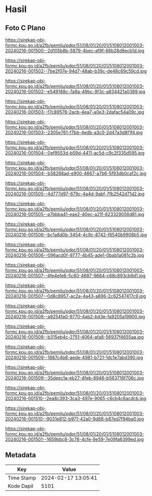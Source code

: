 # Hasil

## Foto C Plano

https://sirekap-obj-formc.kpu.go.id/a2fb/pemilu/pdpr/51/08/01/20/01/5108012001003-20240216-001500--2d105b8b-5879-4bec-af9f-68b28d8ecb1d.jpg

https://sirekap-obj-formc.kpu.go.id/a2fb/pemilu/pdpr/51/08/01/20/01/5108012001003-20240216-001502--7be2f07e-94d7-48ab-b39c-de48c69c59cd.jpg

https://sirekap-obj-formc.kpu.go.id/a2fb/pemilu/pdpr/51/08/01/20/01/5108012001003-20240216-001502--e549188c-7a9a-49bc-9f3c-a834421a0389.jpg

https://sirekap-obj-formc.kpu.go.id/a2fb/pemilu/pdpr/51/08/01/20/01/5108012001003-20240216-001503--f7c89576-2acb-4ea7-a0e3-2dafac54a09c.jpg

https://sirekap-obj-formc.kpu.go.id/a2fb/pemilu/pdpr/51/08/01/20/01/5108012001003-20240216-001503--2305e761-f7bb-4edb-a3c0-2d47a3d8f1f4.jpg

https://sirekap-obj-formc.kpu.go.id/a2fb/pemilu/pdpr/51/08/01/20/01/5108012001003-20240216-001504--0ef9553d-b59d-4411-ac5d-c9c2f335d595.jpg

https://sirekap-obj-formc.kpu.go.id/a2fb/pemilu/pdpr/51/08/01/20/01/5108012001003-20240216-001504--b58268ad-e900-4667-a7b6-5f93db0caf2c.jpg

https://sirekap-obj-formc.kpu.go.id/a2fb/pemilu/pdpr/51/08/01/20/01/5108012001003-20240216-001505--4d777d97-679c-4a4d-9abf-7fb2542d71d2.jpg

https://sirekap-obj-formc.kpu.go.id/a2fb/pemilu/pdpr/51/08/01/20/01/5108012001003-20240216-001505--a7bbba41-eae2-40ec-a21f-823329056d81.jpg

https://sirekap-obj-formc.kpu.go.id/a2fb/pemilu/pdpr/51/08/01/20/01/5108012001003-20240216-001506--bc1a8d0b-3454-4c9c-8742-f6540b9908b5.jpg

https://sirekap-obj-formc.kpu.go.id/a2fb/pemilu/pdpr/51/08/01/20/01/5108012001003-20240216-001506--096acd0f-9777-4b45-ade1-0bab1a081c2b.jpg

https://sirekap-obj-formc.kpu.go.id/a2fb/pemilu/pdpr/51/08/01/20/01/5108012001003-20240216-001507--4fe4efe6-5c60-4687-9664-c68c893cb9d1.jpg

https://sirekap-obj-formc.kpu.go.id/a2fb/pemilu/pdpr/51/08/01/20/01/5108012001003-20240216-001507--0d8c8957-ac2a-4a43-a896-2c62547417c9.jpg

https://sirekap-obj-formc.kpu.go.id/a2fb/pemilu/pdpr/51/08/01/20/01/5108012001003-20240216-001508--a9254fa0-9770-4ab2-bd3e-fa9205a19900.jpg

https://sirekap-obj-formc.kpu.go.id/a2fb/pemilu/pdpr/51/08/01/20/01/5108012001003-20240216-001508--b315eb4c-2751-4064-afa8-56937f4655aa.jpg

https://sirekap-obj-formc.kpu.go.id/a2fb/pemilu/pdpr/51/08/01/20/01/5108012001003-20240216-001509--1887c4b8-aede-4981-b721-1dc1e7abd390.jpg

https://sirekap-obj-formc.kpu.go.id/a2fb/pemilu/pdpr/51/08/01/20/01/5108012001003-20240216-001509--35deec1a-eb27-4feb-8946-b563716f706c.jpg

https://sirekap-obj-formc.kpu.go.id/a2fb/pemilu/pdpr/51/08/01/20/01/5108012001003-20240216-001510--2ea8c393-3ca3-497e-9065-c6cb4c6acdcb.jpg

https://sirekap-obj-formc.kpu.go.id/a2fb/pemilu/pdpr/51/08/01/20/01/5108012001003-20240216-001510--9031e812-b971-42a0-9d88-b87ed7f94ba0.jpg

https://sirekap-obj-formc.kpu.go.id/a2fb/pemilu/pdpr/51/08/01/20/01/5108012001003-20240216-001501--1659bbc8-3c78-4cfe-9e59-7e09fa6399ed.jpg


## Metadata

| Key        | Value               |
| ---------- | ------------------- |
| Time Stamp | 2024-02-17 13:05:41 |
| Kode Dapil | 5101                |



